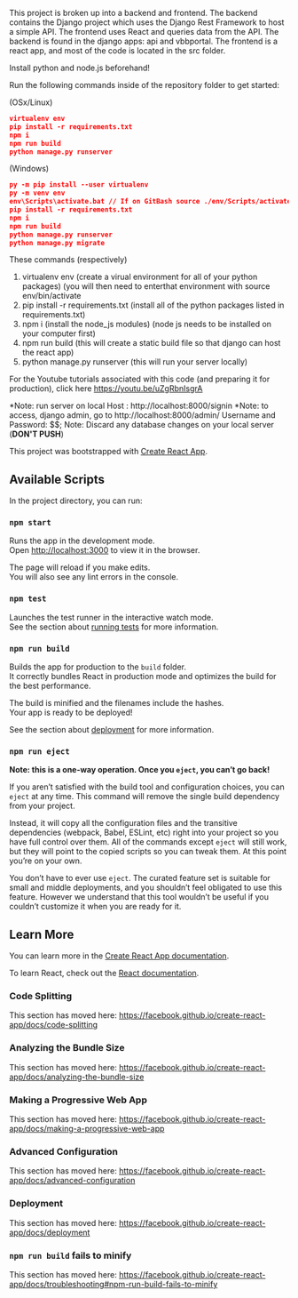 This project is broken up into a backend and frontend. The backend contains the Django project which uses the Django Rest Framework to host a simple API. The frontend uses React and queries data from the API. The backend is found in the django apps: api and vbbportal. The frontend is a react app, and most of the code is located in the src folder.

Install python and node.js beforehand!

Run the following commands inside of the repository folder to get started:

(OSx/Linux)
```json
virtualenv env
pip install -r requirements.txt
npm i 
npm run build
python manage.py runserver
```

(Windows)
```json
py -m pip install --user virtualenv
py -m venv env
env\Scripts\activate.bat // If on GitBash source ./env/Scripts/activate instead
pip install -r requirements.txt
npm i 
npm run build
python manage.py runserver
python manage.py migrate
```

These commands (respectively)
1. virtualenv env (create a virual environment for all of your python packages)
  (you will then need to enterthat environment with source env/bin/activate
2. pip install -r requirements.txt (install all of the python packages listed in requirements.txt)
3. npm i (install the node_js modules) (node js needs to be installed on your computer first)
4. npm run build (this will create a static build file so that django can host the react app)
5. python manage.py runserver (this will run your server locally)

For the Youtube tutorials associated with this code (and preparing it for production), click here https://youtu.be/uZgRbnIsgrA

*Note: run server on local Host : http://localhost:8000/signin
*Note: to access, django admin, go to http://localhost:8000/admin/
Username and Password: $$;
Note: Discard any database changes on your local server (**DON'T PUSH**)

This project was bootstrapped with [Create React App](https://github.com/facebook/create-react-app).

## Available Scripts

In the project directory, you can run:

### `npm start`

Runs the app in the development mode.<br />
Open [http://localhost:3000](http://localhost:3000) to view it in the browser.

The page will reload if you make edits.<br />
You will also see any lint errors in the console.

### `npm test`

Launches the test runner in the interactive watch mode.<br />
See the section about [running tests](https://facebook.github.io/create-react-app/docs/running-tests) for more information.

### `npm run build`

Builds the app for production to the `build` folder.<br />
It correctly bundles React in production mode and optimizes the build for the best performance.

The build is minified and the filenames include the hashes.<br />
Your app is ready to be deployed!

See the section about [deployment](https://facebook.github.io/create-react-app/docs/deployment) for more information.

### `npm run eject`

**Note: this is a one-way operation. Once you `eject`, you can’t go back!**

If you aren’t satisfied with the build tool and configuration choices, you can `eject` at any time. This command will remove the single build dependency from your project.

Instead, it will copy all the configuration files and the transitive dependencies (webpack, Babel, ESLint, etc) right into your project so you have full control over them. All of the commands except `eject` will still work, but they will point to the copied scripts so you can tweak them. At this point you’re on your own.

You don’t have to ever use `eject`. The curated feature set is suitable for small and middle deployments, and you shouldn’t feel obligated to use this feature. However we understand that this tool wouldn’t be useful if you couldn’t customize it when you are ready for it.

## Learn More

You can learn more in the [Create React App documentation](https://facebook.github.io/create-react-app/docs/getting-started).

To learn React, check out the [React documentation](https://reactjs.org/).

### Code Splitting

This section has moved here: https://facebook.github.io/create-react-app/docs/code-splitting

### Analyzing the Bundle Size

This section has moved here: https://facebook.github.io/create-react-app/docs/analyzing-the-bundle-size

### Making a Progressive Web App

This section has moved here: https://facebook.github.io/create-react-app/docs/making-a-progressive-web-app

### Advanced Configuration

This section has moved here: https://facebook.github.io/create-react-app/docs/advanced-configuration

### Deployment

This section has moved here: https://facebook.github.io/create-react-app/docs/deployment

### `npm run build` fails to minify

This section has moved here: https://facebook.github.io/create-react-app/docs/troubleshooting#npm-run-build-fails-to-minify

